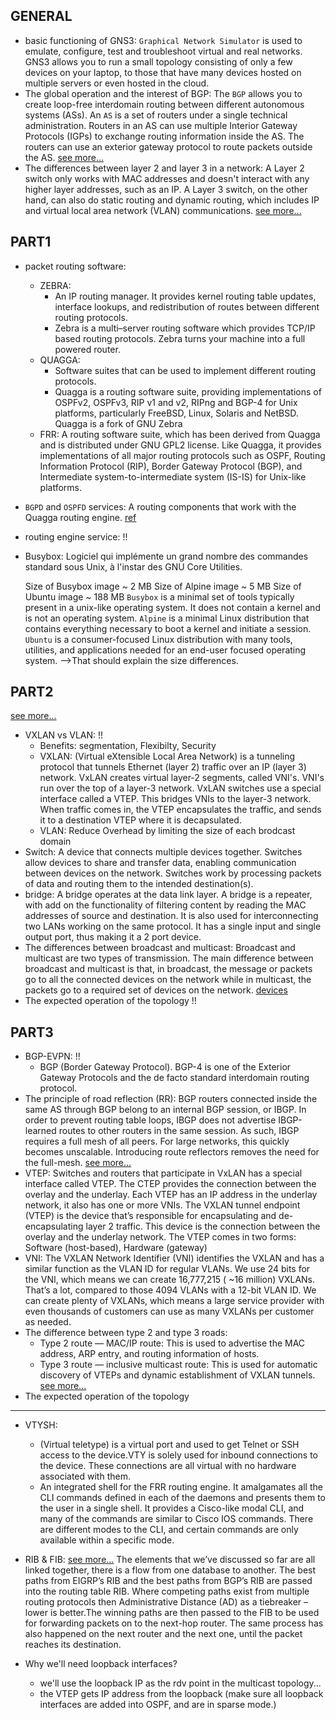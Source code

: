 ## GENERAL

- basic functioning of GNS3:
    `Graphical Network Simulator` is used to emulate, configure, test and troubleshoot virtual and real networks. GNS3 allows you to run a small topology consisting of only a few devices on your laptop, to those that have many devices hosted on multiple servers or even hosted in the cloud.
- The global operation and the interest of BGP:
    The `BGP` allows you to create loop-free interdomain routing between different autonomous systems (ASs).
    An `AS` is a set of routers under a single technical administration.
    Routers in an AS can use multiple Interior Gateway Protocols (IGPs) to exchange routing information inside the AS.
    The routers can use an exterior gateway protocol to route packets outside the AS.
[see more...](https://www.cisco.com/c/en/us/support/docs/ip/border-gateway-protocol-bgp/26634-bgp-toc.html)
- The differences between layer 2 and layer 3 in a network:
    A Layer 2 switch only works with MAC addresses and doesn't interact with any higher layer addresses, such as an IP.
    A Layer 3 switch, on the other hand, can also do static routing and dynamic routing, which includes IP and virtual local area network (VLAN) communications.
[see more...](https://www.aussiebroadband.com.au/blog/difference-layer-3-layer-2-networks/)
## PART1

- packet routing software:
    - ZEBRA:
        * An IP routing manager. It provides kernel routing table updates, interface lookups, and redistribution of routes between different routing protocols.
        * Zebra is a multi–server routing software which provides TCP/IP based routing protocols. Zebra turns your machine into a full powered router.
    - QUAGGA:
        * Software suites that can be used to implement different routing protocols.
        * Quagga is a routing software suite, providing implementations of OSPFv2, OSPFv3, RIP v1 and v2, RIPng and BGP-4 for Unix platforms, particularly FreeBSD, Linux, Solaris and NetBSD. Quagga is a fork of GNU Zebra
    - FRR:
        A routing software suite, which has been derived from Quagga and is distributed under GNU GPL2 license. Like Quagga, it provides implementations of all major routing protocols such as OSPF, Routing Information Protocol (RIP), Border Gateway Protocol (BGP), and Intermediate system-to-intermediate system (IS-IS) for Unix-like platforms.
- `BGPD` and `OSPFD` services:
    A routing components that work with the Quagga routing engine. [ref](https://linux.die.net/man/8/bgpd)
- routing engine service: !!
- Busybox:
    Logiciel qui implémente un grand nombre des commandes standard sous Unix, à l'instar des GNU Core Utilities.
    
    Size of Busybox image ~ 2 MB
    Size of Alpine image ~ 5 MB
    Size of Ubuntu image ~ 188 MB
    `Busybox` is a minimal set of tools typically present in a unix-like operating system. It does not contain a kernel and is not an operating system.
    `Alpine` is a minimal Linux distribution that contains everything necessary to boot a kernel and initiate a session.
    `Ubuntu` is a consumer-focused Linux distribution with many tools, utilities, and applications needed for an end-user focused operating system.
    -->That should explain the size differences.

## PART2
[see more...](https://www.ciscolive.com/c/dam/r/ciscolive/apjc/docs/2018/pdf/BRKDCN-3040.pdf)
- VXLAN vs VLAN: !!
    * Benefits: segmentation, Flexibilty, Security
    * VXLAN: (Virtual eXtensible Local Area Network)  is a tunneling protocol that tunnels Ethernet (layer 2) traffic over an IP (layer 3) network.
    VxLAN creates virtual layer-2 segments, called VNI's. VNI's run over the top of a layer-3 network. VxLAN switches use a special interface called a VTEP. This bridges VNIs to the layer-3 network. When traffic comes in, the VTEP encapsulates the traffic, and sends it to a destination VTEP where it is decapsulated.
    * VLAN: Reduce Overhead by limiting the size of each brodcast domain
-  Switch:
    A device that connects multiple devices together. Switches allow devices to share and transfer data, enabling communication between devices on the network. Switches work by processing packets of data and routing them to the intended destination(s).
- bridge:
    A bridge operates at the data link layer. A bridge is a repeater, with add on the functionality of filtering content by reading the MAC addresses of source and destination. It is also used for interconnecting two LANs working on the same protocol. It has a single input and single output port, thus making it a 2 port device.
- The differences between broadcast and multicast:
    Broadcast and multicast are two types of transmission. The main difference between broadcast and multicast is that, in broadcast, the message or packets go to all the connected devices on the network while in multicast, the packets go to a required set of devices on the network.
[devices](https://www.geeksforgeeks.org/network-devices-hub-repeater-bridge-switch-router-gateways/)
- The expected operation of the topology !!


## PART3

- BGP-EVPN: !!
    * BGP (Border Gateway Protocol). BGP-4 is one of the Exterior Gateway Protocols and the de facto standard interdomain routing protocol.
- The principle of road reflection (RR):
    BGP routers connected inside the same AS through BGP belong to an internal BGP session, or IBGP. In order to prevent routing table loops, IBGP does not advertise IBGP-learned routes to other routers in the same session. As such, IBGP requires a full mesh of all peers. For large networks, this quickly becomes unscalable. Introducing route reflectors removes the need for the full-mesh.
[see more...](https://www.cbtnuggets.com/blog/technology/networking/networking-basics-what-are-bgp-route-reflectors-for-ipv6)
- VTEP:
    Switches and routers that participate in VxLAN has a special interface called VTEP. The CTEP provides the connection between the overlay and the underlay. Each VTEP has an IP address in the underlay network, it also has one or more VNIs.
    The VXLAN tunnel endpoint (VTEP) is the device that’s responsible for encapsulating and de-encapsulating layer 2 traffic. This device is the connection between the overlay and the underlay network. The VTEP comes in two forms: Software (host-based), Hardware (gateway)
- VNI:
    The VXLAN Network Identifier (VNI) identifies the VXLAN and has a similar function as the VLAN ID for regular VLANs. We use 24 bits for the VNI, which means we can create 16,777,215 ( ~16 million) VXLANs. That’s a lot, compared to those 4094 VLANs with a 12-bit VLAN ID. We can create plenty of VXLANs, which means a large service provider with even thousands of customers can use as many VXLANs per customer as needed.
- The difference between type 2 and type 3 roads:
    * Type 2 route — MAC/IP route: This is used to advertise the MAC address, ARP entry, and routing information of hosts.
    * Type 3 route — inclusive multicast route: This is used for automatic discovery of VTEPs and dynamic establishment of VXLAN tunnels.
[see more...](https://support.huawei.com/enterprise/en/doc/EDOC1100023542?section=j01f&topicName=type-3-route)
- The expected operation of the topology

---

- VTYSH:
    * (Virtual teletype) is a virtual port and used to get Telnet or SSH access to the device.VTY is solely used for inbound connections to the device. These connections are all virtual with no hardware associated with them.
    * An integrated shell for the FRR routing engine. It amalgamates all the CLI commands defined in each of the daemons and presents them to the user in a single shell. It provides a Cisco-like modal CLI, and many of the commands are similar to Cisco IOS commands. There are different modes to the CLI, and certain commands are only available within a specific mode.

- RIB & FIB: [see more...](https://writemem.co.uk/what-is-a-rib-and-a-fib/)
    The elements that we’ve discussed so far are all linked together, there is a flow from one database to another.
    The best paths from EIGRP’s RIB and the best paths from BGP’s RIB are passed into the routing table RIB. Where competing paths exist from multiple routing protocols then Administrative Distance (AD) as a tiebreaker – lower is better.The winning paths are then passed to the FIB to be used for forwarding packets on to the next-hop router. The same process has also happened on the next router and the next one, until the packet reaches its destination.

- Why we'll need loopback interfaces?
    * we'll use the loopback IP as the rdv point in the multicast topology...
    * the VTEP gets IP address from the loopback
    (make sure all loopback interfaces are added into OSPF, and are in sparse mode.)